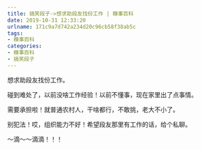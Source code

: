 ```yaml
---
title: 搞笑段子->想求助段友找份工作 | 糗事百科
date: 2019-10-31 12:33:20
urlname: 171c9a7d742a234d20c96cb58f38ab5c
tags: 
- 糗事百科
categories:
- 糗事百科
- 搞笑段子
---
```

想求助段友找份工作。

碰到难处了，以前没啥工作经验！以前不懂事，现在家里出了点事情。

需要承担啦！就普通农村人，干啥都行，不敢挑，老大不小了。

别犯法！哎，组织能力不好！希望段友那里有工作的话，给个私聊。

～滴～～滴滴！！！


